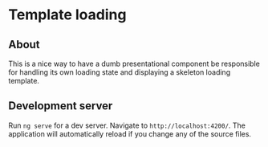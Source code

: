 # Template loading

## About
This is a nice way to have a dumb presentational component be responsible for handling its own loading state and displaying a skeleton loading template.

## Development server

Run `ng serve` for a dev server. Navigate to `http://localhost:4200/`. The application will automatically reload if you change any of the source files.

